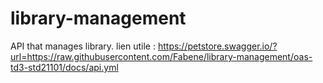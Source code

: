 # library-management
API that manages library.
lien utile : https://petstore.swagger.io/?url=https://raw.githubusercontent.com/Fabene/library-management/oas-td3-std21101/docs/api.yml
